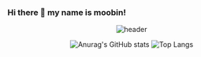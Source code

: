 ### Hi there 👋 my name is moobin!

<div align="center">
  
  ![header](https://capsule-render.vercel.app/api?type=Egg&text=Welcome!)


  ![Anurag's GitHub stats](https://github-readme-stats.vercel.app/api?username=moobin0518&show_icons=true&theme=tokyonight)
  ![Top Langs](https://github-readme-stats.vercel.app/api/top-langs/?username=moobin0518&layout=compact&theme=tokyonight)
</div>
<!--
**moobin0518/moobin0518** is a ✨ _special_ ✨ repository because its `README.md` (this file) appears on your GitHub profile.

Here are some ideas to get you started:

- 🔭 I’m currently working on ...
- 🌱 I’m currently learning ...
- 👯 I’m looking to collaborate on ...
- 🤔 I’m looking for help with ...
- 💬 Ask me about ...
- 📫 How to reach me: ...
- 😄 Pronouns: ...
- ⚡ Fun fact: ...
-->
